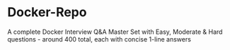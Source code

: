 # Docker-Repo
A complete Docker Interview Q&amp;A Master Set with Easy, Moderate &amp; Hard questions - around 400 total, each with concise 1-line answers
